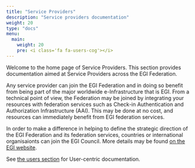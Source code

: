 ```yaml
---
title: "Service Providers"
description: "Service providers documentation"
weight: 20
type: "docs"
menu:
  main:
    weight: 20
    pre: <i class='fa fa-users-cog'></i>
---
```


Welcome to the home page of Service Providers. This section provides
documentation aimed at Service Providers across the EGI Federation.

Any service provider can join the EGI Federation and in doing so benefit from
being part of the major worldwide e-Infrastructure that is EGI. From a technical
point of view, the Federation may be joined by integrating your resources with
federation services such as Check-in Authentication and Authorization
Infrastructure (AAI). This may be done at no cost, and resources can immediately
benefit from EGI federation services.

In order to make a difference in helping to define the strategic direction of
the EGI Federation and its federation services, countries or international
organisaionts can join the EGI Council. More details may be found
[on the EGI website](https://www.egi.eu/about/egi-council/joining-the-egi-council/).

See [the users section](../users) for User-centric documentation.
